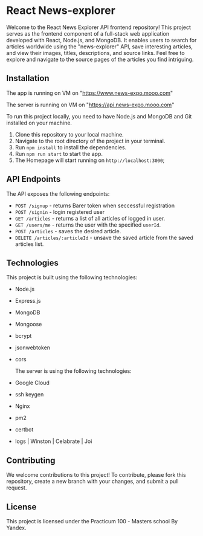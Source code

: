 # React News-explorer

Welcome to the React News Explorer API frontend repository! This project serves as the frontend component of a full-stack web application developed with React, Node.js, and MongoDB. It enables users to search for articles worldwide using the "news-explorer" API, save interesting articles, and view their images, titles, descriptions, and source links. Feel free to explore and navigate to the source pages of the articles you find intriguing.

## Installation

The app is running on VM on "https://www.news-expo.mooo.com"

The server is running on VM on "https://api.news-expo.mooo.com"

To run this project locally, you need to have Node.js and MongoDB and Git installed on your machine.

1. Clone this repository to your local machine.
2. Navigate to the root directory of the project in your terminal.
3. Run `npm install` to install the dependencies.
4. Run `npm run start` to start the app.
5. The Homepage will start running on `http://localhost:3000`;

## API Endpoints

The API exposes the following endpoints:

- `POST /signup` - returns Barer token when seccessful registration
- `POST /signin` - login registered user
- `GET /articles` - returns a list of all articles of logged in user.
- `GET /users/me` - returns the user with the specified `userId`.
- `POST /articles` - saves the desired article.
- `DELETE /articles/:articleId` - unsave the saved article from the saved articles list.

## Technologies

This project is built using the following technologies:

- Node.js
- Express.js
- MongoDB
- Mongoose
- bcrypt
- jsonwebtoken
- cors

  The server is using the following technologies:

- Google Cloud
- ssh keygen
- Nginx
- pm2
- certbot
- logs | Winston | Celabrate | Joi

## Contributing

We welcome contributions to this project! To contribute, please fork this repository, create a new branch with your changes, and submit a pull request.

## License

This project is licensed under the Practicum 100 - Masters school By Yandex.
